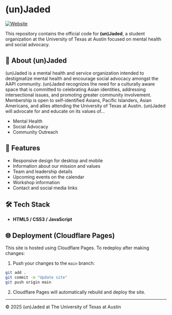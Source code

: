 # (un)Jaded

[![Website](https://img.shields.io/badge/Visit-unjadedatx.com-255F38?style=for-the-badge&logo=google-chrome&logoColor=white)](https://www.unjadedatx.com)

This repository contains the official code for **(un)Jaded**, a student organization at the University of Texas at Austin focused on mental health and social advocacy.

## 🌱 About (un)Jaded
(un)Jaded is a mental health and service organization intended to destigmatize mental health and encourage social advocacy amongst the AAPI community. (un)Jaded recognizes the need for a culturally aware space that is committed to celebrating Asian identities, addressing intersectional issues, and promoting greater community involvement. Membership is open to self-identified Asians, Pacific Islanders, Asian Americans, and allies attending the University of Texas at Austin.
(un)Jaded will advocate for and educate on its values of...
- Mental Health
- Social Advocacy
- Community Outreach

## 🚀 Features
- Responsive design for desktop and mobile
- Information about our mission and values
- Team and leadership details
- Upcoming events on the calendar
- Workshop information
- Contact and social media links

## 🛠️ Tech Stack
- **HTML5 / CSS3 / JavaScript**

## 🌐 Deployment (Cloudflare Pages)
This site is hosted using Cloudflare Pages.
To redeploy after making changes:
1. Push your changes to the `main` branch:
```bash
git add .
git commit -m "Update site"
git push origin main
```
2. Cloudflare Pages will automatically rebuild and deploy the site.

---

© 2025 (un)Jaded at The University of Texas at Austin
